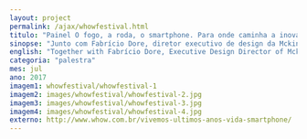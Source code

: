 ```yaml
---
layout: project
permalink: /ajax/whowfestival.html
titulo: "Painel O fogo, a roda, o smartphone. Para onde caminha a inovação tecnológica"
sinopse: "Junto com Fabrício Dore, diretor executivo de design da Mckinsey & Company e Fábio Palma, diretor executivo da Bizsys, discutindo o futuro dos objetos técnicos e aparelhos como o smartphone."
english: "Together with Fabrício Dore, Executive Design Director of Mckinsey & Company and Fábio Palma, Bizsys Executive Director, discussing the future of technical objects and gadgets like the smartphone."
categoria: "palestra"
mes: jul
ano: 2017
imagem1: whowfestival/whowfestival-1
imagem2: images/whowfestival/whowfestival-2.jpg
imagem3: images/whowfestival/whowfestival-3.jpg
imagem4: images/whowfestival/whowfestival-4.jpg
externo: http://www.whow.com.br/vivemos-ultimos-anos-vida-smartphone/
---
```

